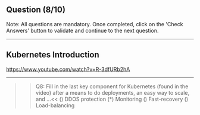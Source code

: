 ## Question (8/10)

Note: All questions are mandatory. Once completed, click on the 'Check Answers' button to validate and continue to the next question.

---
## Kubernetes Introduction

https://www.youtube.com/watch?v=R-3dfURb2hA

---

>>Q8: Fill in the last key component for Kubernetes (found in the video) after a means to do deployments, an easy way to scale, and ...<< 
() DDOS protection
(*) Monitoring
() Fast-recovery
() Load-balancing
